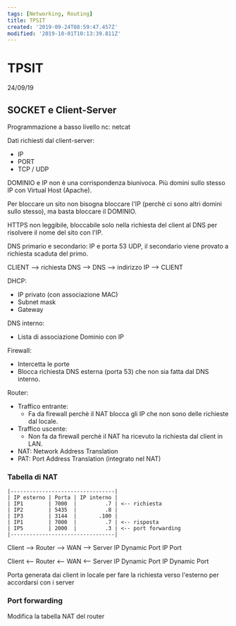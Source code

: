 ```yaml
---
tags: [Networking, Routing]
title: TPSIT
created: '2019-09-24T08:59:47.457Z'
modified: '2019-10-01T10:13:39.811Z'
---
```


# TPSIT

24/09/19

## SOCKET e Client-Server

Programmazione a basso livello
nc: netcat

Dati richiesti dal client-server:
- IP
- PORT
- TCP / UDP

DOMINIO e IP non è una corrispondenza biunivoca.
Più domini sullo stesso IP con Virtual Host (Apache).

Per bloccare un sito non bisogna bloccare l'IP (perchè ci sono altri domini sullo stesso), ma basta bloccare il DOMINIO.

HTTPS non leggibile, bloccabile solo nella richiesta del client al DNS per risolvere il nome del sito con l'IP.

DNS primario e secondario: IP e porta 53 UDP, il secondario viene provato a richiesta scaduta del primo.

CLIENT --> richiesta DNS --> DNS --> indirizzo IP --> CLIENT

DHCP:
- IP privato (con associazione MAC)
- Subnet mask
- Gateway

DNS interno:
- Lista di associazione Dominio con IP

Firewall:
- Intercetta le porte
- Blocca richiesta DNS esterna (porta 53) che non sia fatta dal DNS interno.

Router:
- Traffico entrante:
  - Fa da firewall perchè il NAT blocca gli IP che non sono delle richieste dal locale.
- Traffico uscente:
  - Non fa da firewall perchè il NAT ha ricevuto la richiesta dal client in LAN.
- NAT: Network Address Translation
- PAT: Port Address Translation (integrato nel NAT)


### Tabella di NAT

```
|---------------------------------|
| IP esterno | Porta | IP interno |
| IP1        | 7000  |         .7 | <-- richiesta
| IP2        | 5435  |         .8 |
| IP3        | 3144  |       .100 |
| IP1        | 7000  |         .7 | <-- risposta
| IP5        | 2000  |         .3 | <-- port forwarding
|---------------------------------|
```

Client --> Router --> WAN --> Server
      IP Dynamic Port     IP Port

Client <-- Router <-- WAN <-- Server
   IP Dynamic Port     IP Dynamic Port

Porta generata dai client in locale per fare la richiesta verso l'esterno per accordarsi con i server

### Port forwarding

Modifica la tabella NAT del router
